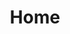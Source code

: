 ---
title: Home
permalink: "/"
description:
image: "/uploads/OG_featuredimage-live.jpg"
divider-1: Introduction
introduction-title:
introduction-body-text:
divider-2: DC is Design Section
dc-design-header-text: Design Culture in DC
dc-design-paragraph-1-text: |-
  In the nation’s capital, design is all around us. From our architecture to our activism, from our technology solutions to our craft cocktails, the DMV is created and recreated by design everyday. We’re not a swamp. We’re more intentional than that.

   We are your government problem-solvers, your startup go-getters, your nonprofit champions. We are makers and changers, artisans and engineers. We’re celebrating together, and you’re invited.

   We can’t wait to show you what we have in store for this year’s DC Design Week. New partners, new venues, new formats, same commitment to the people and the work that makes this city great (because some things just shouldn’t be disrupted). Are you ready?
dc-design-paragraph-mobile-text: |-
  In the nation’s capital, design is all around us. From our architecture to our activism, from our technology solutions to our craft cocktails, the DMV is created and recreated by design everyday. We’re not a swamp. We’re more intentional than that.

   We are your government problem-solvers, your startup go-getters, your nonprofit champions. We are makers and changers, artisans and engineers. We’re celebrating together, and you’re invited.

   We can’t wait to show you what we have in store for this year’s DC Design Week. New partners, new venues, new formats, same commitment to the people and the work that makes this city great (because some things just shouldn’t be disrupted). Are you ready?
divider-3: Events Section
home-events-header-text: Featured Events
home-events-sub-header-text:
home-events-button-text: View Full Schedule
home-events-link: "/events/"
divider-4: Sponsors Section
home-partners-header-text: Partners & Sponsors
home-partners-sub-header-text: DC Design Week is produced by AIGA DC, a volunteer-run,
  501(3)c nonprofit organization, in concert with a consortium of local associations,
  Meetup groups and small businesses. We rely on the generosity and goodness of others
  to make this week of celebration a reality. Major thanks to the following partners
  and sponsors for your support and commitment to the DC design community. We couldn't
  do it without you!
home-sponsors-link-text: See Full List
home-sponsors-link: "/sponsors/"
layout: pages/home
---